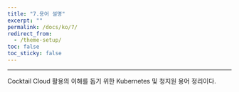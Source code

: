 ```yaml
---
title: "7.용어 설명"
excerpt: ""
permalink: /docs/ko/7/
redirect_from:
  - /theme-setup/
toc: false
toc_sticky: false
---
```


---
Cocktail Cloud 활용의 이해를 돕기 위한 Kubernetes 및 청지원 용어 정리이다.

